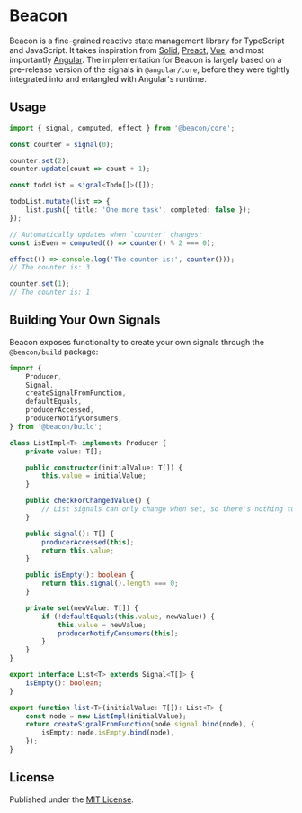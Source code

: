 # Beacon

Beacon is a fine-grained reactive state management library for TypeScript and JavaScript. It takes inspiration from [Solid](https://www.solidjs.com/guides/reactivity), [Preact](https://preactjs.com/guide/v10/signals/), [Vue](https://vuejs.org/guide/extras/reactivity-in-depth.html), and most importantly [Angular](https://github.com/angular/angular/tree/main/packages/core/src/signals). The implementation for Beacon is largely based on a pre-release version of the signals in `@angular/core`, before they were tightly integrated into and entangled with Angular's runtime.

## Usage

```typescript
import { signal, computed, effect } from '@beacon/core';

const counter = signal(0);

counter.set(2);
counter.update(count => count + 1);

const todoList = signal<Todo[]>([]);

todoList.mutate(list => {
    list.push({ title: 'One more task', completed: false });
});

// Automatically updates when `counter` changes:
const isEven = computed(() => counter() % 2 === 0);

effect(() => console.log('The counter is:', counter()));
// The counter is: 3

counter.set(1);
// The counter is: 1
```

## Building Your Own Signals

Beacon exposes functionality to create your own signals through the `@beacon/build` package:

```typescript
import {
    Producer,
    Signal,
    createSignalFromFunction,
    defaultEquals,
    producerAccessed,
    producerNotifyConsumers,
} from '@beacon/build';

class ListImpl<T> implements Producer {
    private value: T[];

    public constructor(initialValue: T[]) {
        this.value = initialValue;
    }

    public checkForChangedValue() {
        // List signals can only change when set, so there's nothing to check here.
    }

    public signal(): T[] {
        producerAccessed(this);
        return this.value;
    }

    public isEmpty(): boolean {
        return this.signal().length === 0;
    }

    private set(newValue: T[]) {
        if (!defaultEquals(this.value, newValue)) {
            this.value = newValue;
            producerNotifyConsumers(this);
        }
    }
}

export interface List<T> extends Signal<T[]> {
    isEmpty(): boolean;
}

export function list<T>(initialValue: T[]): List<T> {
    const node = new ListImpl(initialValue);
    return createSignalFromFunction(node.signal.bind(node), {
        isEmpty: node.isEmpty.bind(node),
    });
}
```

## License

Published under the [MIT License](./LICENSE).
